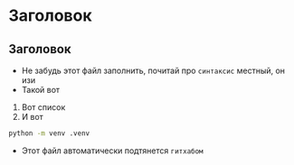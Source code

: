 # Заголовок

## Заголовок

- Не забудь этот файл заполнить, почитай про `синтаксис` местный, он изи
- Такой вот

1. Вот список
2. И вот

```bash
python -m venv .venv
```

- Этот файл автоматически подтянется `гитхабом`